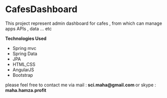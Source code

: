 # CafesDashboard

This project represent admin dashboard for cafes , from which can manage apps APIs , data ... etc

<strong>Technologies Used</strong>
<ul>
<li>Spring mvc</li>
<li>Spring Data</li>
<li>JPA</li>
<li>HTML,CSS</li>
<li>AngularJS</li>
<li>Bootstrap</li>
</ul>
please feel free to contact me via mail :<strong> sci.maha@gmail.com </strong> or skype :<strong> maha.hamza.profit </strong>
